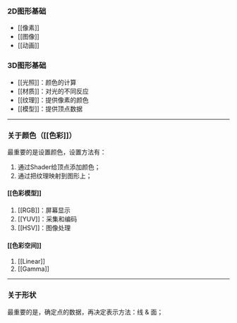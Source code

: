 ### 2D图形基础
- [[像素]]
- [[图像]]
- [[动画]]
### 3D图形基础
- [[光照]]：颜色的计算
- [[材质]]：对光的不同反应
- [[纹理]]：提供像素的颜色
- [[模型]]：提供顶点数据
***
### 关于颜色（[[色彩]]）
最重要的是设置颜色，设置方法有：
1. 通过Shader给顶点添加颜色；
2. 通过把纹理映射到图形上；
#### [[色彩模型]]
1. [[RGB]]：屏幕显示
2. [[YUV]]：采集和编码
3. [[HSV]]：图像处理
#### [[色彩空间]]
1. [[Linear]]
2. [[Gamma]]
***
### 关于形状
最重要的是，确定点的数据，再决定表示方法：线 & 面；


